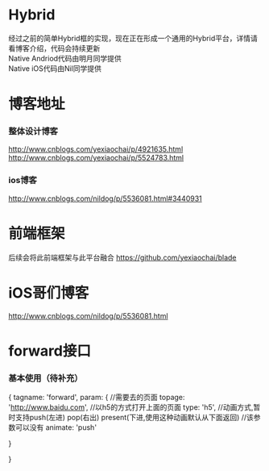 # Hybrid
经过之前的简单Hybrid框的实现，现在正在形成一个通用的Hybrid平台，详情请看博客介绍，代码会持续更新<br/>
Native Andriod代码由明月同学提供<br/>
Native iOS代码由Nil同学提供<br/>

# 博客地址

### 整体设计博客
http://www.cnblogs.com/yexiaochai/p/4921635.html<br/>
http://www.cnblogs.com/yexiaochai/p/5524783.html



### ios博客
http://www.cnblogs.com/nildog/p/5536081.html#3440931



# 前端框架
后续会将此前端框架与此平台融合
https://github.com/yexiaochai/blade


# iOS哥们博客
http://www.cnblogs.com/nildog/p/5536081.html

# forward接口

### 基本使用（待补充）
{
  tagname: 'forward',
  param: {
    //需要去的页面
    topage: 'http://www.baidu.com',
    //以h5的方式打开上面的页面
    type: 'h5',
    //动画方式,暂时支持push(左进) pop(右出) present(下进,使用这种动画默认从下面返回)
    //该参数可以没有
    animate: 'push'

  }

}


